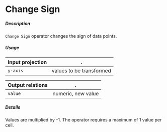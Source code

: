 # Change Sign

##### Description

`Change Sign` operator changes the sign of data points.

##### Usage

Input projection|.
---|---
`y-axis` | values to be transformed

Output relations|.
---|---
`value`| numeric, new value

##### Details

Values are multiplied by -1.
The operator requires a maximum of 1 value per cell.


